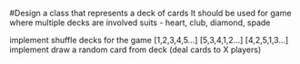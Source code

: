 #Design a class that represents a deck of cards
It should be used for game where multiple decks are involved
suits - heart, club, diamond, spade

implement shuffle decks for the game
[1,2,3,4,5...]
[5,3,4,1,2...]
[4,2,5,1,3...]
implement draw a random card from deck
(deal cards to X players)